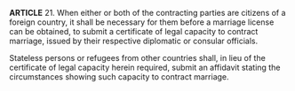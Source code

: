**ARTICLE** 21. When either or both of the contracting parties are citizens of a foreign country, it shall be necessary for them before a marriage license can be obtained, to submit a certificate of legal capacity to contract marriage, issued by their respective diplomatic or consular officials.

Stateless persons or refugees from other countries shall, in lieu of the certificate of legal capacity herein required, submit an affidavit stating the circumstances showing such capacity to contract marriage.
